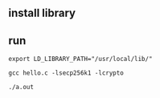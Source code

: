 ## install library

## run

``export LD_LIBRARY_PATH="/usr/local/lib/"``

``gcc hello.c -lsecp256k1 -lcrypto``

``./a.out``
